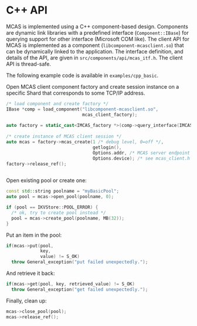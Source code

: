 # C++ API

MCAS is implemented using a C++ component-based design.  Components are dynamic link libraries with a predefined interface (`Component::IBase`) for querying support for other interface (Microsoft COM like).  The client API for MCAS is implemented as a component (`libcomponent-mcasclient.so`) that can be dynamically linked to the application.  The interface definition, and details of the API, are given in `src/components/api/mcas_itf.h`.  The client API is thread-safe.

The following example code is available in `examples/cpp_basic`.

Open MCAS client component factory and create session instance on a specific Shard that corresponds to some TCP/IP address.

```cpp
/* load component and create factory */
IBase *comp = load_component("libcomponent-mcasclient.so", 
                             mcas_client_factory);
                             
auto factory = static_cast<IMCAS_factory *>(comp->query_interface(IMCAS_factory::iid()));
  
/* create instance of MCAS client session */
auto mcas = factory->mcas_create(1 /* debug level, 0=off */,
                                 getlogin(),
                                 Options.addr, /* MCAS server endpoint */
                                 Options.device); /* see mcas_client.h */
factory->release_ref();
                                
```

Open existing pool or create one:

```cpp
const std::string poolname = "myBasicPool";
auto pool = mcas->open_pool(poolname, 0);

if (pool == IKVStore::POOL_ERROR) {
  /* ok, try to create pool instead */
  pool = mcas->create_pool(poolname, MB(32));
}
```

Put an item in the pool:

```cpp
if(mcas->put(pool,
             key,
             value) != S_OK)
  throw General_exception("put failed unexpectedly.");
```

And retrieve it back:

```cpp
if(mcas->get(pool, key, retrieved_value) != S_OK)
  throw General_exception("get failed unexpectedly.");
```

Finally, clean up:

```cpp
mcas->close_pool(pool);
mcas->release_ref();
```


